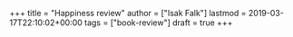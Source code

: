 +++
title = "Happiness review"
author = ["Isak Falk"]
lastmod = 2019-03-17T22:10:02+00:00
tags = ["book-review"]
draft = true
+++

